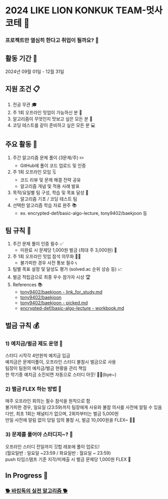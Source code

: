 # 2024 LIKE LION KONKUK TEAM-멋사코테 🦁

### 프로젝트만 열심히 한다고 취업이 될까요? 🤔

## 활동 기간 📅
2024년 09월 01일 - 12월 31일

## 지원 조건 📋
1. 전공 무관 🎓
2. 주 1회 오프라인 밋업이 가능하신 분 🤝
3. 알고리즘이 무엇인지 맛보고 싶은 모든 분 🧠
4. 코딩 테스트를 같이 준비하고 싶은 모든 분 💻

## 주요 활동 🚀
1. 주간 알고리즘 문제 풀이 (3문제/주) ✏️
   - GitHub에 풀이 코드 업로드 및 인증
2. 주 1회 오프라인 모임 🗓️
   - 코드 리뷰 및 문제 해결 전략 공유
   - 알고리즘 개념 및 적용 사례 발표
3. 목적/요일별 팀 구성, 학습 및 목표 달성 🎯
   - 알고리즘 기초 / 코딩 테스트 팀
4. 선택한 알고리즘 학습 자료 완주 📚
   - ex. encrypted-def/basic-algo-lecture, tony9402/baekjoon 등

## 팀 규칙 📜
1. 주간 문제 풀이 인증 필수 ✅
   - 미완료 시 문제당 1,000원 벌금 (최대 주 3,000원) 💸
2. 주 1회 오프라인 밋업 참석 의무화 🏃‍♂️
   - 불가피한 경우 사전 통보 필수 📞
3. 팀별 목표 설정 및 달성도 평가 (solved.ac 순위 상승 등) 📈
4. 벌금 적립금으로 최종 우수 참가자 시상 🏆
5. References 📚
   - [tony9402/baekjoon - link_for_study.md](https://github.com/tony9402/baekjoon/blob/main/link_for_study.md)
   - [tony9402/baekjoon](https://github.com/tony9402/baekjoon)
   - [tony9402/baekjoon - picked.md](https://github.com/tony9402/baekjoon/blob/main/picked.md)
   - [encrypted-def/basic-algo-lecture - workbook.md](https://github.com/encrypted-def/basic-algo-lecture/blob/master/workbook.md)
  
## 벌금 규칙 💰
### 1) 예치금/벌금 제도 운영 💸
   스터디 시작각 4만원씩 예치금 입금 <br/>
   예치금은 문제미풀이, 오프라인 스터디 불참시 벌금으로 사용 <br/>
   팀장이 팀원의 예치금/벌금 현황을 관리 책임 <br/>
   한 학기종 예치금 소진되면 자동으로 스터디 아웃! 👋👋(bye~) <br/>
### 2) 벌금 FLEX 하는 방법 💪 
   매주 오프라인 회의는 필수 참석을 원칙으로 함 <br/>
   불가피한 경우, 일요일 (23:59)까지 팀장에게 사유와 불참 의사를 사전에 알릴 수 있음 <br/>
   다만, 최초 1회는 패널티가 없으며, 2회차부터는 벌금 5,000원 <br/>
   만일 사전에 알림 없이 당일 임의 불참 시, 벌금 10,000원을 FLEX~ 🕺💃<br/>
### 3) 문제를 풀어야 스터디지~? 🧠
오프라인 스터디 전일까지 깃헙 레포에 풀이 업로드!<br/>
(월요일반 : 일요일 ~23:59 / 화요일반 : 월요일 ~ 23:59)<br/>
push 타임스탬프 기준 지각/미제출 시 벌금 문제당 1,000원 FLEX 💸<br/>

## In Progress 🚧
### [🐕 바킹독의 실전 알고리즘 🐕](https://github.com/encrypted-def/basic-algo-lecture)

